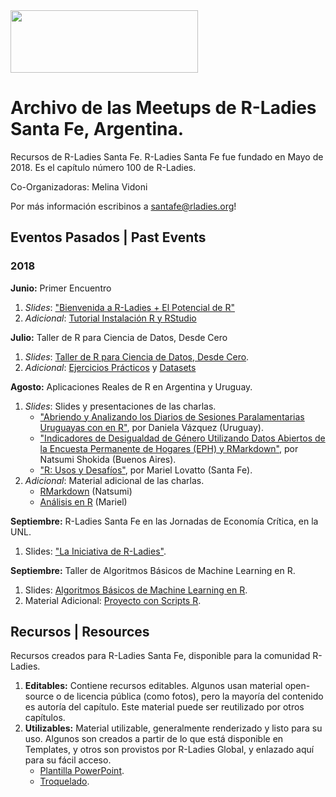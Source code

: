 <img src="https://github.com/rladies/starter-kit/blob/master/logo/R-LadiesGlobal_RBG_online_LogoWithText_Horizontal.png" data-canonical-src="https://github.com/rladies/starter-kit/blob/master/logo/R-LadiesGlobal_RBG_online_LogoWithText_Horizontal.png" width="300" height="100" />

# Archivo de las Meetups de R-Ladies Santa Fe, Argentina.

Recursos de R-Ladies Santa Fe.
R-Ladies Santa Fe fue fundado en Mayo de 2018. Es el capítulo número 100 de R-Ladies.

Co-Organizadoras: Melina Vidoni

Por más información escribinos a santafe@rladies.org!


## Eventos Pasados | Past Events
### 2018
**Junio:** Primer Encuentro
   1. _Slides_: ["Bienvenida a R-Ladies + El Potencial de R"](https://github.com/rladies/meetup-presentations_santafe/blob/master/eventos/2018/01-Junio/Slides%20-%20Bienvenida%20a%20R-Ladies%20Santa%20Fe.pdf)
   2. _Adicional_: [Tutorial Instalación R y RStudio](https://github.com/rladies/meetup-presentations_santafe/blob/master/eventos/2018/01-Junio/Tutorial_R_RStudio.pdf)

**Julio:** Taller de R para Ciencia de Datos, Desde Cero
   1. _Slides_: [Taller de R para Ciencia de Datos, Desde Cero](https://github.com/rladies/meetup-presentations_santafe/blob/master/eventos/2018/03-Julio/Slides-TallerR.pdf).
   2. _Adicional_: [Ejercicios Prácticos](https://github.com/rladies/meetup-presentations_santafe/blob/master/eventos/2018/03-Julio/Ejercicios%20Pr%C3%A1cticos.pdf) y [Datasets](https://github.com/rladies/meetup-presentations_santafe/blob/master/eventos/2018/03-Julio/TallerR-Datasets.rar)

**Agosto:** Aplicaciones Reales de R en Argentina y Uruguay.
  1. _Slides_: Slides y presentaciones de las charlas.
     - ["Abriendo y Analizando los Diarios de Sesiones Paralamentarias Uruguayas con en R"](https://github.com/rladies/meetup-presentations_santafe/blob/master/eventos/2018/04-Agosto/Presentacion_Daniela_DatosParlamentoUruguayo.pdf), por Daniela Vázquez (Uruguay).
     - ["Indicadores de Desigualdad de Género Utilizando Datos Abiertos de la Encuesta Permanente de Hogares (EPH) y RMarkdown"](https://github.com/rladies/meetup-presentations_santafe/blob/master/eventos/2018/04-Agosto/Presentacion_Natsumi_DesigualdadDeGenero.pdf), por Natsumi Shokida (Buenos Aires).
     - ["R: Usos y Desafíos"](https://github.com/rladies/meetup-presentations_santafe/blob/master/eventos/2018/04-Agosto/Presentación_Mariel_UsosR.pdf), por Mariel Lovatto (Santa Fe).
  2. _Adicional_: Material adicional de las charlas.
     - [RMarkdown](https://github.com/rladies/meetup-presentations_santafe/blob/master/eventos/2018/04-Agosto/Presentacion_Natsumi_DesigualdadDeGenero.Rmd) (Natsumi)
     - [Análisis en R](https://github.com/rladies/meetup-presentations_santafe/blob/master/eventos/2018/04-Agosto/ScriptR-Mariel.R) (Mariel)

**Septiembre:** R-Ladies Santa Fe en las Jornadas de Economía Crítica, en la UNL.
1. Slides: ["La Iniciativa de R-Ladies"](/eventos/2018/05-Septiembre/JEC/Presentación_RLadies_JEC.pdf).


**Septiembre:** Taller de Algoritmos Básicos de Machine Learning en R.
1. Slides: [Algoritmos Básicos de Machine Learning en R](eventos/2018/05-Septiembre/Algoritmos_ML.pdf).
1. Material Adicional: [Proyecto con Scripts R](eventos/2018/05-Septiembre/TallerR-MachineLearning-Scripts.rar).



## Recursos | Resources
Recursos creados para R-Ladies Santa Fe, disponible para la comunidad R-Ladies.
   1. **Editables:** Contiene recursos editables. Algunos usan material open-source o de licencia pública (como fotos), pero la mayoría del contenido es autoría del capítulo. Este material puede ser reutilizado por otros capítulos.
   2. **Utilizables:** Material utilizable, generalmente renderizado y listo para su uso. Algunos son creados a partir de lo que está disponible en Templates, y otros son provistos por R-Ladies Global, y enlazado aquí para su fácil acceso.
        - [Plantilla PowerPoint](https://github.com/rladies/meetup-presentations_santafe/blob/master/recursos/utilizables/RLadiesGlobal_Template.pptx).
        - [Troquelado](https://github.com/rladies/meetup-presentations_santafe/blob/master/recursos/templates/Troquelado.docx).
        
